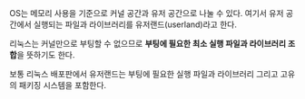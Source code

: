 OS는 메모리 사용을 기준으로 커널 공간과 유저 공간으로 나눌 수 있다. 여기서 유저 공간에서 실행되는 파일과 라이브러리를 유저랜드(userland)라고 한다.

리눅스는 커널만으로 부팅할 수 없으므로 **부팅에 필요한 최소 실행 파일과 라이브러리 조합**을 뜻하기도 한다.

보통 리눅스 배포판에서 유저랜드는 부팅에 필요한 실행 파일과 라이브러리 그리고 고유의 패키징 시스템을 포함한다.